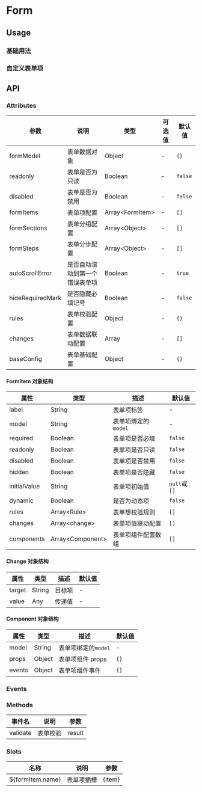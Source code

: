 # Form

## Usage

### 基础用法

### 自定义表单项

## API

### Attributes

| 参数             | 说明                           | 类型              | 可选值 | 默认值  |
| ---------------- | ------------------------------ | ----------------- | ------ | ------- |
| formModel        | 表单数据对象                   | Object            | -      | `{}`    |
| readonly         | 表单是否为只读                 | Boolean           | -      | `false` |
| disabled         | 表单是否为禁用                 | Boolean           | -      | `false` |
| formItems        | 表单项配置                     | Array\<FormItem\> | -      | `[]`    |
| formSections     | 表单分组配置                   | Array\<Object\>   | -      | `[]`    |
| formSteps        | 表单分步配置                   | Array\<Object\>   | -      | `[]`    |
| autoScrollError  | 是否自动滚动到第一个错误表单项 | Boolean           | -      | `true`  |
| hideRequiredMark | 是否隐藏必填记号               | Boolean           | -      | `false` |
| rules            | 表单校验配置                   | Object            | -      | `{}`    |
| changes          | 表单数据联动配置               | Array             | -      | `[]`    |
| baseConfig       | 表单基础配置                   | Object            | -      | `{}`    |

#### FormItem 对象结构

| 属性         | 类型               | 描述                | 默认值       |
| ------------ | ------------------ | ------------------- | ------------ |
| label        | String             | 表单项标签          | -            |
| model        | String             | 表单项绑定的`model` | -            |
| required     | Boolean            | 表单项是否必填      | `false`      |
| readonly     | Boolean            | 表单项是否只读      | `false`      |
| disabled     | Boolean            | 表单项是否禁用      | `false`      |
| hidden       | Boolean            | 表单项是否隐藏      | `false`      |
| initialValue | String             | 表单项初始值        | `null`或`[]` |
| dynamic      | Boolean            | 是否为动态项        | `false`      |
| rules        | Array\<Rule\>      | 表单想校验规则      | `[]`         |
| changes      | Array\<change\>    | 表单项值联动配置    | `[]`         |
| components   | Array\<Component\> | 表单项组件配置数组  | `[]`         |

#### Change 对象结构

| 属性   | 类型   | 描述   | 默认值 |
| ------ | ------ | ------ | ------ |
| target | String | 目标项 | -      |
| value  | Any    | 传递值 | -      |

#### Component 对象结构

| 属性   | 类型   | 描述                | 默认值 |
| ------ | ------ | ------------------- | ------ |
| model  | String | 表单项绑定的`model` | -      |
| props  | Object | 表单项组件 props    | `{}`   |
| events | Object | 表单项组件事件      | `{}`   |

### Events

### Methods

| 事件名   | 说明     | 参数   |
| -------- | -------- | ------ |
| validate | 表单校验 | result |

### Slots

| 名称             | 说明       | 参数   |
| ---------------- | ---------- | ------ |
| ${formItem.name} | 表单项插槽 | {item} |
